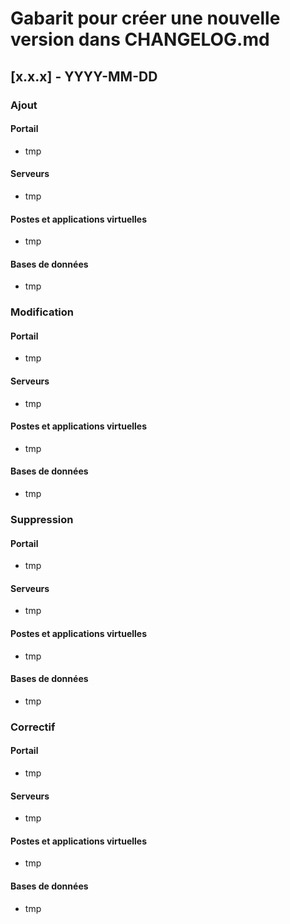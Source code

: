 <!-- markdownlint-disable MD024 -->

# Gabarit pour créer une nouvelle version dans CHANGELOG.md

## [x.x.x] - YYYY-MM-DD

### Ajout

#### Portail

- tmp

#### Serveurs

- tmp

#### Postes et applications virtuelles

- tmp

#### Bases de données

- tmp

### Modification

#### Portail

- tmp

#### Serveurs

- tmp

#### Postes et applications virtuelles

- tmp

#### Bases de données

- tmp

### Suppression

#### Portail

- tmp

#### Serveurs

- tmp

#### Postes et applications virtuelles

- tmp

#### Bases de données

- tmp

### Correctif

#### Portail

- tmp

#### Serveurs

- tmp

#### Postes et applications virtuelles

- tmp

#### Bases de données

- tmp
